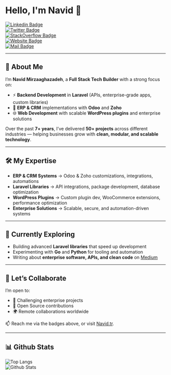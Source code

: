 # Hello, I'm Navid 👋  
[![Linkedin Badge](https://img.shields.io/badge/-Navid%20Mirzaaghazadeh-blue?style=flat-square&logo=Linkedin&logoColor=white&link=https://www.linkedin.com/in/mirzaaghazadeh)](https://www.linkedin.com/in/mirzaaghazadeh)  
[![Twitter Badge](https://img.shields.io/badge/-@mirzaaghazadeh-1ca0f1?style=flat-square&labelColor=1ca0f1&logo=x&logoColor=white&link=https://twitter.com/mirzaaghazadeh)](https://twitter.com/mirzaaghazadeh)  
[![StackOverflow Badge](https://img.shields.io/badge/-Navid%20Mirzaaghazadeh-FE7A16?style=flat-square&logo=Stack%20Overflow&logoColor=white&link=https://stackoverflow.com/users/27583741/navid-mirzaaghazadeh)](https://stackoverflow.com/users/27583741/navid-mirzaaghazadeh)  
[![Website Badge](https://img.shields.io/badge/-Navid.tr-5046e5?style=flat-square&logo=google-chrome&logoColor=white&link=https://navid.tr)](https://navid.tr)  
[![Mail Badge](https://img.shields.io/badge/-hi@navid.tr-8B89CC?style=flat-square&logo=gmail&logoColor=white&link=mailto:hi@navid.tr)](mailto:hi@navid.tr)  

---

## 🚀 About Me  

I’m **Navid Mirzaaghazadeh**, a **Full Stack Tech Builder** with a strong focus on:  

- ⚡ **Backend Development** in **Laravel** (APIs, enterprise-grade apps, custom libraries)  
- 🔗 **ERP & CRM** implementations with **Odoo** and **Zoho**  
- 🌐 **Web Development** with scalable **WordPress plugins** and enterprise solutions  

Over the past **7+ years**, I’ve delivered **50+ projects** across different industries — helping businesses grow with **clean, modular, and scalable technology**.  

---

## 🛠️ My Expertise  

- **ERP & CRM Systems** → Odoo & Zoho customizations, integrations, automations  
- **Laravel Libraries** → API integrations, package development, database optimization  
- **WordPress Plugins** → Custom plugin dev, WooCommerce extensions, performance optimization  
- **Enterprise Solutions** → Scalable, secure, and automation-driven systems  

---

## 🌱 Currently Exploring  

- Building advanced **Laravel libraries** that speed up development  
- Experimenting with **Go** and **Python** for tooling and automation  
- Writing about **enterprise software, APIs, and clean code** on [Medium](https://medium.com/@mirzaaghazadeh)  

---

## 🤝 Let’s Collaborate  

I’m open to:  
- 🚀 Challenging enterprise projects  
- 🤝 Open Source contributions  
- 🌍 Remote collaborations worldwide  

📫 Reach me via the badges above, or visit [Navid.tr](https://navid.tr).  

---

## 📊 Github Stats  

![Top Langs](https://github-readme-stats.vercel.app/api/top-langs/?username=mirzaaghazadeh&layout=compact)  
![Github Stats](https://github-readme-stats.vercel.app/api?username=mirzaaghazadeh&show_icons=true)  

